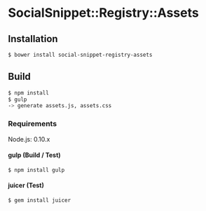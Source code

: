 # SocialSnippet::Registry::Assets

## Installation

```bash
$ bower install social-snippet-registry-assets
```

## Build

```bash
$ npm install
$ gulp
-> generate assets.js, assets.css
```

### Requirements

Node.js: 0.10.x

#### gulp (Build / Test)

    $ npm install gulp

#### juicer (Test)

    $ gem install juicer

